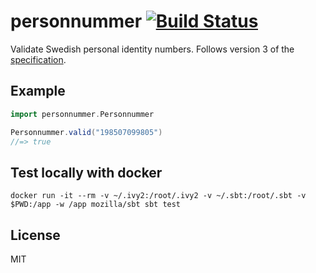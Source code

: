 # personnummer [![Build Status](https://github.com/personnummer/scala/workflows/test/badge.svg)](https://github.com/personnummer/scala/actions)

Validate Swedish personal identity numbers. Follows version 3 of the [specification](https://github.com/personnummer/meta#package-specification-v3).

## Example

```scala
import personnummer.Personnummer

Personnummer.valid("198507099805")
//=> true
```

## Test locally with docker

```
docker run -it --rm -v ~/.ivy2:/root/.ivy2 -v ~/.sbt:/root/.sbt -v $PWD:/app -w /app mozilla/sbt sbt test
```

## License

MIT
